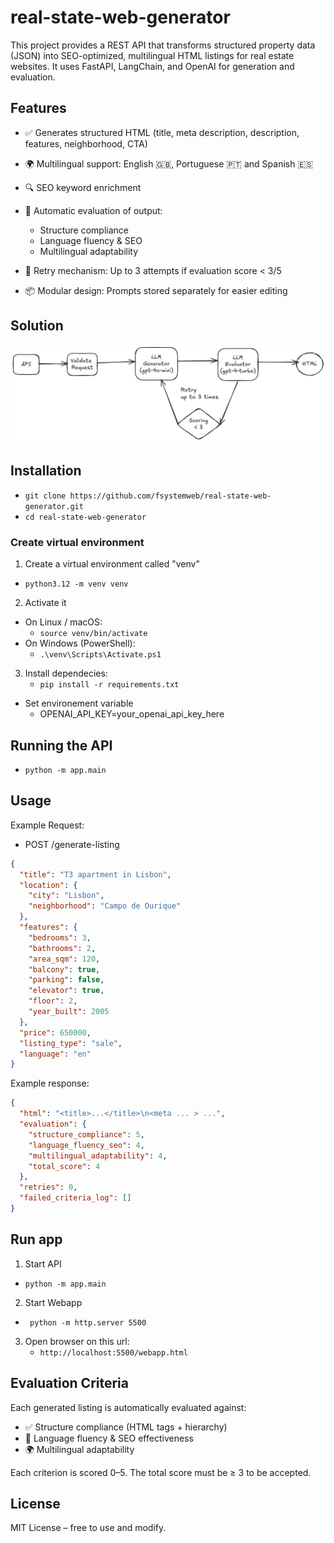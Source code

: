 # real-state-web-generator
This project provides a REST API that transforms structured property data (JSON) into SEO-optimized, multilingual HTML listings for real estate websites.
It uses FastAPI, LangChain, and OpenAI for generation and evaluation.

## Features
- ✅ Generates structured HTML (title, meta description, description, features, neighborhood, CTA)
- 🌍 Multilingual support: English 🇬🇧, Portuguese 🇵🇹 and Spanish 🇪🇸
- 🔍 SEO keyword enrichment
- 🧪 Automatic evaluation of output:
    - Structure compliance
    - Language fluency & SEO
    - Multilingual adaptability

- 🔁 Retry mechanism: Up to 3 attempts if evaluation score < 3/5
- 📦 Modular design: Prompts stored separately for easier editing

## Solution

![alt text](image.png)

## Installation
 - ``` git clone https://github.com/fsystemweb/real-state-web-generator.git ```
 - ``` cd real-state-web-generator ```

### Create virtual environment
 1. Create a virtual environment called "venv"
  - ``` python3.12 -m venv venv ```
 2. Activate it
  * On Linux / macOS:
    - ``` source venv/bin/activate ```
  * On Windows (PowerShell):
    - ``` .\venv\Scripts\Activate.ps1 ```
 3. Install dependecies:
    - ``` pip install -r requirements.txt ```

* Set environement variable
  - OPENAI_API_KEY=your_openai_api_key_here

## Running the API
 - ``` python -m app.main ```

## Usage
Example Request:
- POST /generate-listing
```json
{
  "title": "T3 apartment in Lisbon",
  "location": {
    "city": "Lisbon",
    "neighborhood": "Campo de Ourique"
  },
  "features": {
    "bedrooms": 3,
    "bathrooms": 2,
    "area_sqm": 120,
    "balcony": true,
    "parking": false,
    "elevator": true,
    "floor": 2,
    "year_built": 2005
  },
  "price": 650000,
  "listing_type": "sale",
  "language": "en"
}
```

Example response: 
```json
{
  "html": "<title>...</title>\n<meta ... > ...",
  "evaluation": {
    "structure_compliance": 5,
    "language_fluency_seo": 4,
    "multilingual_adaptability": 4,
    "total_score": 4
  },
  "retries": 0,
  "failed_criteria_log": []
}
```

## Run app
 1. Start API
  - ``` python -m app.main ```
 2. Start Webapp
  - ``` python -m http.server 5500```
 3. Open browser on this url:
    - ``` http://localhost:5500/webapp.html ```


## Evaluation Criteria
Each generated listing is automatically evaluated against:

- ✅ Structure compliance (HTML tags + hierarchy)
- 📣 Language fluency & SEO effectiveness
- 🌍 Multilingual adaptability

Each criterion is scored 0–5. The total score must be ≥ 3 to be accepted.

## License
MIT License – free to use and modify.